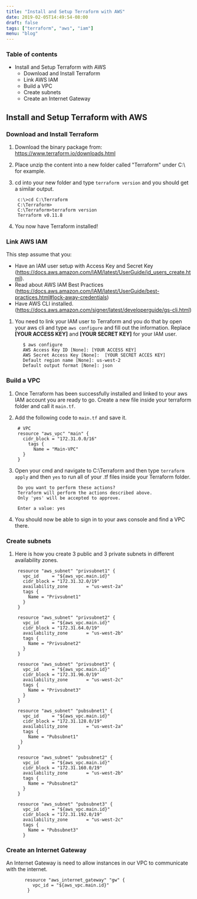 ```yaml
---
title: "Install and Setup Terraform with AWS"
date: 2019-02-05T14:49:54-08:00
draft: false
tags: ["terraform", "aws", "iam"]
menu: "blog"
---
```


### Table of contents
- Install and Setup Terraform with AWS
  - Download and Install Terraform
  - Link AWS IAM
  - Build a VPC
  - Create subnets
  - Create an Internet Gateway

## Install and Setup Terraform with AWS
### Download and Install Terraform
  1. Download the binary package from:
     https://www.terraform.io/downloads.html
  2. Place unzip the content into a new folder called "Terraform" under C:\ for example.
  3. cd into your new folder and type `terraform version` and you should get a similar output.

          c:\>cd C:\Terraform
          C:\Terraform>
          C:\Terraform>terraform version
          Terraform v0.11.8

  4. You now have Terraform installed!

### Link AWS IAM 
This step assume that you:
- Have an IAM user setup with Access Key and Secret Key (https://docs.aws.amazon.com/IAM/latest/UserGuide/id_users_create.html). 
- Read about AWS IAM Best Practices (https://docs.aws.amazon.com/IAM/latest/UserGuide/best-practices.html#lock-away-credentials)
- Have AWS CLI installed. (https://docs.aws.amazon.com/signer/latest/developerguide/gs-cli.html)

1. You need to link your IAM user to Terraform and you do that by open your aws cli and type `aws configure` and fill out the information. Replace **[YOUR ACCESS KEY]** and **[YOUR SECRET KEY]** for your IAM user.

          $ aws configure
          AWS Access Key ID [None]: [YOUR ACCESS KEY]
          AWS Secret Access Key [None]:  [YOUR SECRET ACCES KEY]
          Default region name [None]: us-west-2
          Default output format [None]: json

### Build a VPC
  1. Once Terraform has been successfully installed and linked to your aws IAM account you are ready to go. Create a new file inside your terraform folder and call it `main.tf`.
  2. Add the following code to `main.tf` and save it.
  
          # VPC
          resource "aws_vpc" "main" {
          	cidr_block = "172.31.0.0/16"
          	  tags {
          		Name = "Main-VPC"
          	}
          }

  3. Open your cmd and navigate to C:\Terraform and then type `terraform apply` and then `yes` to run all of your .tf files inside your Terraform folder.

          Do you want to perform these actions?
          Terraform will perform the actions described above.
          Only 'yes' will be accepted to approve.

          Enter a value: yes
  4. You should now be able to sign in to your aws console and find a VPC there.


### Create subnets
   1. Here is how you create 3 public and 3 private subnets in different availability zones.

           resource "aws_subnet" "privsubnet1" {
             vpc_id     = "${aws_vpc.main.id}"
             cidr_block = "172.31.32.0/19"
             availability_zone       = "us-west-2a"
             tags {
               Name = "Privsubnet1"
             }
           }

           resource "aws_subnet" "privsubnet2" {
             vpc_id     = "${aws_vpc.main.id}"
             cidr_block = "172.31.64.0/19"
             availability_zone       = "us-west-2b"
             tags {
               Name = "Privsubnet2"
             }
           }

           resource "aws_subnet" "privsubnet3" {
             vpc_id     = "${aws_vpc.main.id}"
             cidr_block = "172.31.96.0/19"
             availability_zone       = "us-west-2c"
             tags {
               Name = "Privsubnet3"
             }
           }

           resource "aws_subnet" "pubsubnet1" {
             vpc_id     = "${aws_vpc.main.id}"
             cidr_block = "172.31.128.0/19"
             availability_zone       = "us-west-2a"
             tags {
               Name = "Pubsubnet1"
            }
           }

           resource "aws_subnet" "pubsubnet2" {
             vpc_id     = "${aws_vpc.main.id}"
             cidr_block = "172.31.160.0/19"
             availability_zone       = "us-west-2b"
             tags {
               Name = "Pubsubnet2"
             }
           }

           resource "aws_subnet" "pubsubnet3" {
             vpc_id     = "${aws_vpc.main.id}"
             cidr_block = "172.31.192.0/19"
             availability_zone       = "us-west-2c"
             tags {
               Name = "Pubsubnet3"
             }
        
### Create an Internet Gateway
An Internet Gateway is need to allow instances in our VPC to communicate with the internet. 

           resource "aws_internet_gateway" "gw" {
              vpc_id = "${aws_vpc.main.id}"
            }

